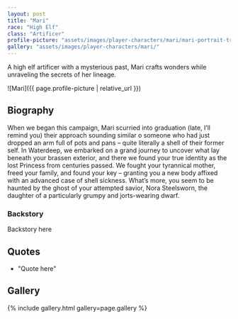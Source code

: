 ```yaml
---
layout: post
title: "Mari"
race: "High Elf"
class: "Artificer"
profile-picture: "assets/images/player-characters/mari/mari-portrait-transparent.png"
gallery: "assets/images/player-characters/mari/"
---
```


<!-- Character tagline -->
A high elf artificer with a mysterious past, Mari crafts wonders while unraveling the secrets of her lineage.

![Mari]({{ page.profile-picture | relative_url }})

## Biography

When we began this campaign, Mari scurried into graduation (late, I’ll remind you) their approach sounding similar o someone who had just dropped an arm full of pots and pans – quite literally a shell of their former self. In Waterdeep, we embarked on a grand journey to uncover what lay beneath your brassen exterior, and there we found your true identity as the lost Princess from centuries passed. We fought your tyrannical mother, freed your family, and found your key – granting you a new body affixed with an advanced case of shell sickness. What’s more, you seem to be haunted by the ghost of your attempted savior, Nora Steelsworn, the daughter of a particularly grumpy and jorts-wearing dwarf.

### Backstory

Backstory here

## Quotes

- "Quote here"

## Gallery

{% include gallery.html gallery=page.gallery %}
